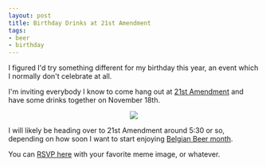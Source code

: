 ```yaml
---
layout: post
title: Birthday Drinks at 21st Amendment
tags:
- beer
- birthday
---
```


I figured I'd try something different for my birthday this year, an event which
I normally don't celebrate at all.

I'm inviting everybody I know to come hang out at [21st
Amendment](http://www.yelp.com/biz/21st-amendment-brewery-san-francisco) and
have some drinks together on November 18th.

<center><img src="http://strongspace.com/rtyler/public/drinking_problem.jpg"/></center>


I will likely be heading over to 21st Amendment around 5:30 or so, depending on
how soon I want to start enjoying [Belgian Beer
month](http://blogs.sfweekly.com/foodie/2011/10/enjoy_a_staycation_with_the_br.php).


You can [RSVP here](https://gist.github.com/1353511) with your favorite meme
image, or whatever.

